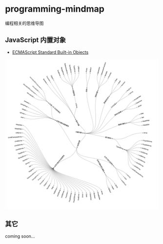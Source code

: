 # programming-mindmap

编程相关的思维导图

## JavaScript 内置对象

- [ECMAScript Standard Built-in Objects](http://www.ecma-international.org/ecma-262/7.0/#sec-ecmascript-standard-built-in-objects)

![JavaScript 内置对象](./preview/standard-built-in-objects.png)

## 其它

coming soon...
